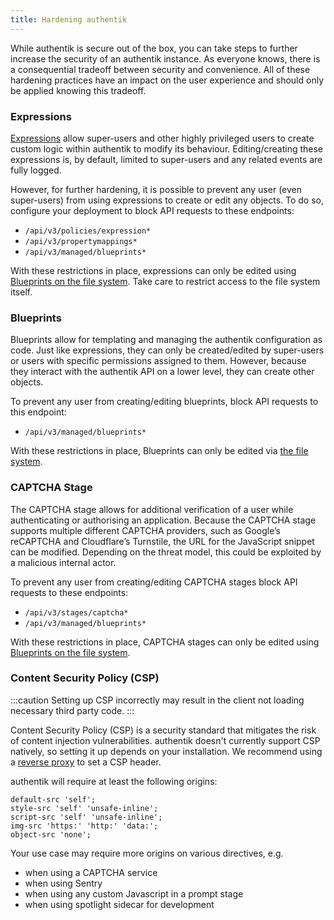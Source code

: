 ```yaml
---
title: Hardening authentik
---
```


While authentik is secure out of the box, you can take steps to further increase the security of an authentik instance. As everyone knows, there is a consequential tradeoff between security and convenience. All of these hardening practices have an impact on the user experience and should only be applied knowing this tradeoff.

### Expressions

[Expressions](../customize/policies/expression.mdx) allow super-users and other highly privileged users to create custom logic within authentik to modify its behaviour. Editing/creating these expressions is, by default, limited to super-users and any related events are fully logged.

However, for further hardening, it is possible to prevent any user (even super-users) from using expressions to create or edit any objects. To do so, configure your deployment to block API requests to these endpoints:

-   `/api/v3/policies/expression*`
-   `/api/v3/propertymappings*`
-   `/api/v3/managed/blueprints*`

With these restrictions in place, expressions can only be edited using [Blueprints on the file system](../customize/blueprints/index.md#storage---file). Take care to restrict access to the file system itself.

### Blueprints

Blueprints allow for templating and managing the authentik configuration as code. Just like expressions, they can only be created/edited by super-users or users with specific permissions assigned to them. However, because they interact with the authentik API on a lower level, they can create other objects.

To prevent any user from creating/editing blueprints, block API requests to this endpoint:

-   `/api/v3/managed/blueprints*`

With these restrictions in place, Blueprints can only be edited via [the file system](../customize/blueprints/index.md#storage---file).

### CAPTCHA Stage

The CAPTCHA stage allows for additional verification of a user while authenticating or authorising an application. Because the CAPTCHA stage supports multiple different CAPTCHA providers, such as Google’s reCAPTCHA and Cloudflare’s Turnstile, the URL for the JavaScript snippet can be modified. Depending on the threat model, this could be exploited by a malicious internal actor.

To prevent any user from creating/editing CAPTCHA stages block API requests to these endpoints:

-   `/api/v3/stages/captcha*`
-   `/api/v3/managed/blueprints*`

With these restrictions in place, CAPTCHA stages can only be edited using [Blueprints on the file system](../customize/blueprints/index.md#storage---file).

### Content Security Policy (CSP)

:::caution
Setting up CSP incorrectly may result in the client not loading necessary third party code.
:::

Content Security Policy (CSP) is a security standard that mitigates the risk of content injection vulnerabilities. authentik doesn't currently support CSP natively, so setting it up depends on your installation. We recommend using a [reverse proxy](../install-config/reverse-proxy.md) to set a CSP header.

authentik will require at least the following origins:

```
default-src 'self';
style-src 'self' 'unsafe-inline';
script-src 'self' 'unsafe-inline';
img-src 'https:' 'http:' 'data:';
object-src 'none';
```

Your use case may require more origins on various directives, e.g.

-   when using a CAPTCHA service
-   when using Sentry
-   when using any custom Javascript in a prompt stage
-   when using spotlight sidecar for development
